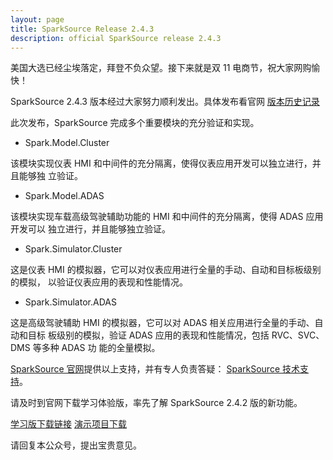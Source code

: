 ```yaml
---
layout: page
title: SparkSource Release 2.4.3
description: official SparkSource release 2.4.3
---
```



美国大选已经尘埃落定，拜登不负众望。接下来就是双 11 电商节，祝大家网购愉快！

SparkSource 2.4.3 版本经过大家努力顺利发出。具体发布看官网
[版本历史记录](http://www.sparksource.cn/html_ch/release_history.html)

此次发布，SparkSource 完成多个重要模块的充分验证和实现。

* Spark.Model.Cluster

该模块实现仪表 HMI 和中间件的充分隔离，使得仪表应用开发可以独立进行，并且能够独
立验证。

* Spark.Model.ADAS

该模块实现车载高级驾驶辅助功能的 HMI 和中间件的充分隔离，使得 ADAS 应用开发可以
独立进行，并且能够独立验证。

* Spark.Simulator.Cluster

这是仪表 HMI 的模拟器，它可以对仪表应用进行全量的手动、自动和目标板级别的模拟，
以验证仪表应用的表现和性能情况。

* Spark.Simulator.ADAS

这是高级驾驶辅助 HMI 的模拟器，它可以对 ADAS 相关应用进行全量的手动、自动和目标
板级别的模拟，验证 ADAS 应用的表现和性能情况，包括 RVC、SVC、DMS 等多种 ADAS 功
能的全量模拟。

[SparkSource 官网](http://www.sparksource.cn)提供以上支持，并有专人负责答疑：
[SparkSource 技术支持](mailto:support@sparksource.cn)。

请及时到官网下载学习体验版，率先了解 SparkSource 2.4.2 版的新功能。

[学习版下载链接](http://www.sparksource.cn/html_ch/study_download.html)
[演示项目下载](http://www.sparksource.cn/html_ch/demo_download.html)

请回复本公众号，提出宝贵意见。
